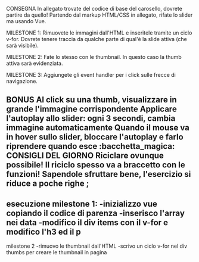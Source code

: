 CONSEGNA
In allegato trovate del codice di base del carosello, dovrete partire da quello! 
Partendo dal markup HTML/CSS in allegato, rifate lo slider ma usando Vue.


 MILESTONE 1:
Rimuovete le immagini dall'HTML e inseritele tramite un ciclo v-for.
Dovrete tenere traccia da qualche parte di qual'è la slide attiva (che sarà visibile).


 MILESTONE 2:
Fate lo stesso con le thumbnail. In questo caso la thumb attiva sarà evidenziata.


 MILESTONE 3:
Aggiungete gli event handler per i click sulle frecce di navigazione.


 BONUS
Al click su una thumb, visualizzare in grande l'immagine corrispondente
Applicare l'autoplay allo slider: ogni 3 secondi, cambia immagine automaticamente
Quando il mouse va in hover sullo slider, bloccare l'autoplay e farlo riprendere quando esce
:bacchetta_magica: CONSIGLI DEL GIORNO
Riciclare ovunque possibile!
Il riciclo spesso va a braccetto con le funzioni! Sapendole sfruttare bene, l'esercizio si riduce a poche righe ;
------------------------------
esecuzione milestone 1:
-inizializzo vue copiando il codice di parenza
-inserisco l'array nei data
-modifico il div items con il v-for e modifico l'h3 ed il p
------------------------
milestone 2
-rimuovo le thumbnail dall'HTML
-scrivo un ciclo v-for nel div thumbs per creare le thumbnail in pagina 
